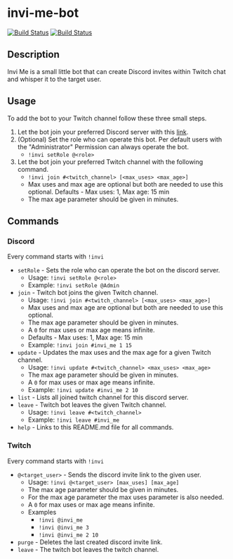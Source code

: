 # invi-me-bot
[![Build Status](https://jenkins.korti.io/job/invi-me-bot/job/master/badge/icon?style=flat-square&subject=Dev%20build)](https://jenkins.korti.io/job/invi-me-bot/job/master/)
[![Build Status](https://jenkins.korti.io/job/invi-me-bot/job/release/badge/icon?style=flat-square&subject=Release%20build)](https://jenkins.korti.io/job/invi-me-bot/job/release/)
## Description
Invi Me is a small little bot that can create Discord invites within Twitch chat and whisper it to the target user.

## Usage
To add the bot to your Twitch channel follow these three small steps.

1. Let the bot join your preferred Discord server with this [link](http://invi.korti.io).
2. (Optional) Set the role who can operate this bot. Per default users with the "Administrator" Permission can always operate the bot.
    * `!invi setRole @<role>`
3. Let the bot join your preferred Twitch channel with the following command.
    * `!invi join #<twitch_channel> [<max_uses> <max_age>]`
    * Max uses and max age are optional but both are needed to use this optional. Defaults - Max uses: 1, Max age: 15 min
    * The max age parameter should be given in minutes.

## Commands

### Discord
Every command starts with `!invi`
* `setRole` - Sets the role who can operate the bot on the discord server.
    * Usage: `!invi setRole @<role>`
    * Example: `!invi setRole @Admin`
* `join` - Twitch bot joins the given Twitch channel.
    * Usage: `!invi join #<twitch_channel> [<max_uses> <max_age>]`
    * Max uses and max age are optional but both are needed to use this optional.
    * The max age parameter should be given in minutes.
    * A `0` for max uses or max age means infinite.
    * Defaults - Max uses: 1, Max age: 15 min
    * Example: `!invi join #invi_me 1 15`
* `update` - Updates the max uses and the max age for a given Twitch channel.
    * Usage: `!invi update #<twitch_channel> <max_uses> <max_age>`
    * The max age parameter should be given in minutes.
    * A `0` for max uses or max age means infinite.
    * Example: `!invi update #invi_me 2 10`
* `list` - Lists all joined twitch channel for this discord server.
* `leave` - Twitch bot leaves the given Twitch channel.
    * Usage: `!invi leave #<twitch_channel>`
    * Example: `!invi leave #invi_me`
* `help` - Links to this README.md file for all commands.
### Twitch
Every command starts with `!invi`
* `@<target_user>` - Sends the discord invite link to the given user.
    * Usage: `!invi @<target_user> [max_uses] [max_age]`
    * The max age parameter should be given in minutes.
    * For the max age parameter the max uses parameter is also needed.
    * A `0` for max uses or max age means infinite.
    * Examples
        * `!invi @invi_me`
        * `!invi @invi_me 3`
        * `!invi @invi_me 2 10`
* `purge` - Deletes the last created discord invite link.
* `leave` - The twitch bot leaves the twitch channel.
